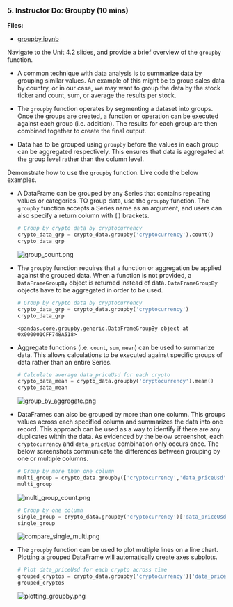 ### 5. Instructor Do: Groupby (10 mins)

**Files:**

* [groupby.ipynb](Activities/05-Ins_Groupby/Solved/groupby.ipynb)

Navigate to the Unit 4.2 slides, and provide a brief overview of the `groupby` function.

* A common technique with data analysis is to summarize data by grouping similar values. An example of this might be to group sales data by country, or in our case, we may want to group the data by the stock ticker and count, sum, or average the results per stock.

* The `groupby` function operates by segmenting a dataset into groups. Once the groups are created, a function or operation can be executed against each group (i.e. addition). The results for each group are then combined together to create the final output.

* Data has to be grouped using `groupby` before the values in each group can be aggregated respectively. This ensures that data is aggregated at the group level rather than the column level.

Demonstrate how to use the `groupby` function. Live code the below examples.

* A DataFrame can be grouped by any Series that contains repeating values or categories. TO group data, use the `groupby` function. The `groupby` function accepts a Series name as an argument, and users can also specify a return column with `[]` brackets.

  ```python
  # Group by crypto data by cryptocurrency
  crypto_data_grp = crypto_data.groupby('cryptocurrency').count()
  crypto_data_grp
  ```

  ![group_count.png](Images/group_count.png)

* The `groupby` function requires that a function or aggregation be applied against the grouped data. When a function is not provided, a `DataFrameGroupBy` object is returned instead of data. `DataFrameGroupBy` objects have to be aggregated in order to be used.

  ```python
  # Group by crypto data by cryptocurrency
  crypto_data_grp = crypto_data.groupby('cryptocurrency')
  crypto_data_grp
  ```

  ```
  <pandas.core.groupby.generic.DataFrameGroupBy object at 0x000001CFF748A518>
  ```

* Aggregate functions (i.e. `count`, `sum`, `mean`) can be used to summarize data. This allows calculations to be executed against specific groups of data rather than an entire Series.

  ```python
  # Calculate average data_priceUsd for each crypto
  crypto_data_mean = crypto_data.groupby('cryptocurrency').mean()
  crypto_data_mean
  ```

  ![group_by_aggregate.png](Images/group_by_aggregate.png)

* DataFrames can also be grouped by more than one column. This groups values across each specified column and summarizes the data into one record. This approach can be used as a way to identify if there are any duplicates within the data. As evidenced by the below screenshot, each `cryptocurrency` and `data_priceUsd` combination only occurs once. The below screenshots communicate the differences between grouping by one or multiple columns.

  ```python
  # Group by more than one column
  multi_group = crypto_data.groupby(['cryptocurrency','data_priceUsd'])['data_priceUsd'].count()
  multi_group
  ```

  ![multi_group_count.png](Images/multi_group_count.png)

  ```python
  # Group by one column
  single_group = crypto_data.groupby('cryptocurrency')['data_priceUsd'].count()
  single_group
  ```

  ![compare_single_multi.png](Images/compare_single_multi.png)

* The `groupby` function can be used to plot multiple lines on a line chart. Plotting a grouped DataFrame will automatically create axes subplots.

  ```python
  # Plot data_priceUsd for each crypto across time
  grouped_cryptos = crypto_data.groupby('cryptocurrency')['data_priceUsd'].plot(legend=True)
  grouped_cryptos
  ```

  ![plotting_groupby.png](Images/plotting_groupby.png)
